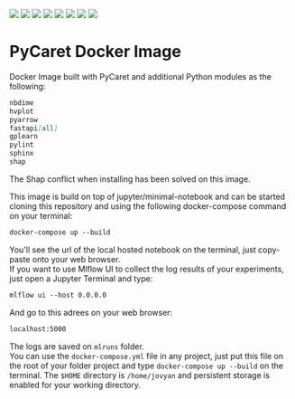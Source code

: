 ![](https://img.shields.io/github/languages/top/alfarias/pycaret-docker) ![](https://img.shields.io/docker/v/alfarias/pycaret) ![](https://img.shields.io/github/license/alfarias/pycaret-docker) ![](https://img.shields.io/github/workflow/status/alfarias/pycaret-docker/Docker) ![](https://img.shields.io/docker/image-size/alfarias/pycaret) ![](https://img.shields.io/docker/pulls/alfarias/pycaret) ![](https://img.shields.io/github/issues/alfarias/pycaret-docker) ![](https://img.shields.io/github/last-commit/alfarias/pycaret-docker)

# PyCaret Docker Image

Docker Image built with PyCaret and additional Python modules as the following:

```Markdown
nbdime
hvplot
pyarrow  
fastapi[all]
gplearn
pylint
sphinx
shap
```

The Shap conflict when installing has been solved on this image.

This image is build on top of jupyter/minimal-notebook and can be started cloning this repository and using the following docker-compose command on your terminal:

```Markdown
docker-compose up --build
```

You'll see the url of the local hosted notebook on the terminal, just copy-paste onto your web browser.<br>
If you want to use Mlflow UI to collect the log results of your experiments, just open a Jupyter Terminal and type:

```Markdown
mlflow ui --host 0.0.0.0
```

And go to this adrees on your web browser:

```Markdown
localhost:5000
```

The logs are saved on `mlruns` folder.<br>
You can use the `docker-compose.yml` file in any project, just put this file on the root of your folder project and type `docker-compose up --build` on the terminal. The `$HOME` directory is `/home/jovyan` and persistent storage is enabled for your working directory.